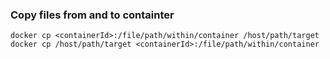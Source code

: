 
### Copy files from and to containter
`docker cp <containerId>:/file/path/within/container /host/path/target`
`docker cp /host/path/target <containerId>:/file/path/within/container`